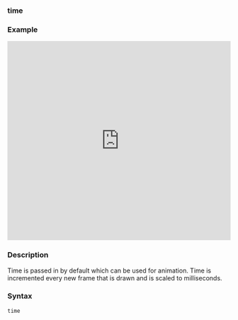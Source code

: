### time

### Example

<iframe width="100%" height="450px" src="https://shaderpark.netlify.com/sculpture/-M2aR7IWhd8RxUGb6Wet?example=true&embed=true" frameborder="0"></iframe>

### Description
Time is passed in by default which can be used for animation. Time is incremented every new frame that is drawn and is scaled to milliseconds.

### Syntax
```js
time
```
